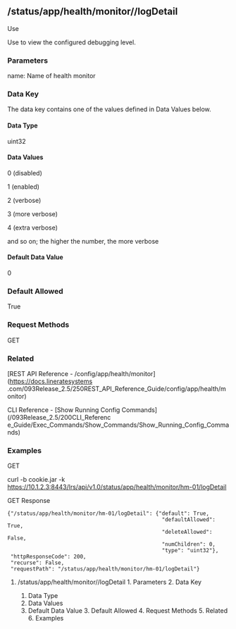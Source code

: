 ## /status/app/health/monitor/<name>/logDetail

Use

Use to view the configured debugging level.

### Parameters

name: Name of health monitor

### Data Key

The data key contains one of the values defined in Data Values below.

#### Data Type

uint32

#### Data Values

0 (disabled)

1 (enabled)

2 (verbose)

3 (more verbose)

4 (extra verbose)

and so on; the higher the number, the more verbose

#### Default Data Value

0

### Default Allowed

True

### Request Methods

GET

### Related

[REST API Reference - /config/app/health/monitor](https://docs.lineratesystems
.com/093Release_2.5/250REST_API_Reference_Guide/config/app/health/monitor)

CLI Reference - [Show Running Config Commands](/093Release_2.5/200CLI_Referenc
e_Guide/Exec_Commands/Show_Commands/Show_Running_Config_Commands)

### Examples

GET

curl -b cookie.jar -k
https://10.1.2.3:8443/lrs/api/v1.0/status/app/health/monitor/hm-01/logDetail

GET Response

    
    
    {"/status/app/health/monitor/hm-01/logDetail": {"default": True,
                                                     "defaultAllowed": True,
                                                     "deleteAllowed": False,
                                                     "numChildren": 0,
                                                     "type": "uint32"},
     "httpResponseCode": 200,
     "recurse": False,
     "requestPath": "/status/app/health/monitor/hm-01/logDetail"}
    

  1. /status/app/health/monitor/<name>/logDetail
    1. Parameters
    2. Data Key
      1. Data Type
      2. Data Values
      3. Default Data Value
    3. Default Allowed
    4. Request Methods
    5. Related
    6. Examples

